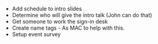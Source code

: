 * Add schedule to intro slides
* Determine who will give the intro talk (John can do that)
* Get someone to work the sign-in desk
* Create name tags - As MAC to help with this.
* Setup event survey

